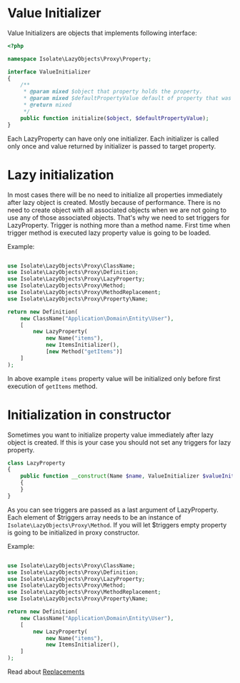 # Value Initializer

Value Initializers are objects that implements following interface:

```php
<?php

namespace Isolate\LazyObjects\Proxy\Property;

interface ValueInitializer
{
    /**
     * @param mixed $object that property holds the property.
     * @param mixed $defaultPropertyValue default of property that was set before initialization
     * @return mixed
     */
    public function initialize($object, $defaultPropertyValue);
}
```

Each LazyProperty can have only one initializer. Each initializer is called only once and value returned by initializer
is passed to target property.

# Lazy initialization

In most cases there will be no need to initialize all properties immediately after lazy object is created. Mostly because
of performance. There is no need to create object with all associated objects when we are not going to use any of those
associated objects. That's why we need to set triggers for LazyProperty. Trigger is nothing more than a method name. First
time when trigger method is executed lazy property value is going to be loaded.

Example:
```php

use Isolate\LazyObjects\Proxy\ClassName;
use Isolate\LazyObjects\Proxy\Definition;
use Isolate\LazyObjects\Proxy\LazyProperty;
use Isolate\LazyObjects\Proxy\Method;
use Isolate\LazyObjects\Proxy\MethodReplacement;
use Isolate\LazyObjects\Proxy\Property\Name;

return new Definition(
    new ClassName("Application\Domain\Entity\User"),
    [
        new LazyProperty(
            new Name("items"),
            new ItemsInitializer(),
            [new Method("getItems")]
    ]
);
```

In above example ``items`` property value will be initialized only before first execution of ``getItems`` method.


# Initialization in constructor

Sometimes you want to initialize property value immediately after lazy object is created. If this is your case you
should not set any triggers for lazy property.

```php
class LazyProperty
{
    public function __construct(Name $name, ValueInitializer $valueInitializer, $triggers = [])
    {
    }
}
```
As you can see triggers are passed as a last argument of LazyProperty. Each element of $triggers array needs to be
an instance of ``Isolate\LazyObjects\Proxy\Method``.
If you will let $triggers empty property is going to be initialized in proxy constructor.

Example:
```php

use Isolate\LazyObjects\Proxy\ClassName;
use Isolate\LazyObjects\Proxy\Definition;
use Isolate\LazyObjects\Proxy\LazyProperty;
use Isolate\LazyObjects\Proxy\Method;
use Isolate\LazyObjects\Proxy\MethodReplacement;
use Isolate\LazyObjects\Proxy\Property\Name;

return new Definition(
    new ClassName("Application\Domain\Entity\User"),
    [
        new LazyProperty(
            new Name("items"),
            new ItemsInitializer(),
    ]
);
```

Read about [Replacements](replacements.md)
